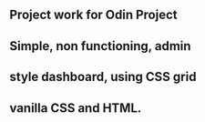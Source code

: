 ## Project work for Odin Project
## Simple, non functioning, admin
## style dashboard, using CSS grid
## vanilla CSS and HTML.